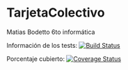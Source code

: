 # TarjetaColectivo
Matias Bodetto 6to informática

Información de los tests:
[![Build Status](https://travis-ci.org/mbodetto/TarjetaColectivo.svg?branch=master)](https://travis-ci.org/mbodetto/TarjetaColectivo)

Porcentaje cubierto:
[![Coverage Status](https://coveralls.io/repos/github/mbodetto/TarjetaColectivo/badge.svg?branch=master)](https://coveralls.io/github/mbodetto/TarjetaColectivo?branch=master)
